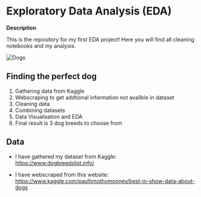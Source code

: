 # Exploratory Data Analysis (EDA)

**Description**

This is the repository for my first EDA project! Here you will find all cleaning notebooks and my analysis. 

![Dogs](https://media.giphy.com/media/xUNd9FkUOjBcHCXV1S/giphy.gif)

## Finding the perfect dog 

1. Gathering data from Kaggle
2. Webscraping to get addtional information not availble in dataset
3. Cleaning data 
4. Combining datasets 
5. Data Visualisation and EDA
6. Final result is 3 dog breeds to choose from 

## Data 

- I have gathered my dataset from Kaggle: https://www.dogbreedslist.info/

- I have webscraped from this website: https://www.kaggle.com/paultimothymooney/best-in-show-data-about-dogs
